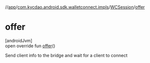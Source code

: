 //[app](../../../index.md)/[com.kycdao.android.sdk.walletconnect.impls](../index.md)/[WCSession](index.md)/[offer](offer.md)

# offer

[androidJvm]\
open override fun [offer](offer.md)()

Send client info to the bridge and wait for a client to connect
